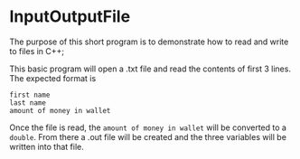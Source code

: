 # InputOutputFile

The purpose of this short program is to demonstrate how to read and write to files in C++;

This basic program will open a .txt file and read the contents of first 3 lines.  The expected format is

```
first name
last name
amount of money in wallet
```

Once the file is read, the `amount of money in wallet` will be converted to a `double`.  From there a .out file will be created and the three variables will be written into that file.
